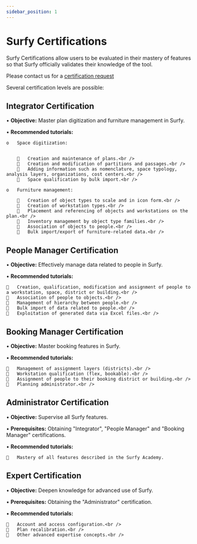 ```yaml
---
sidebar_position: 1
---
```


# Surfy Certifications

Surfy Certifications allow users to be evaluated in their mastery of features so that Surfy officially validates their knowledge of the tool.

Please contact us for a [certification request](https://www.surfy.pro/en-gb/contact)

Several certification levels are possible:

## Integrator Certification

•	<strong>Objective:</strong> Master plan digitization and furniture management in Surfy. 

•	<strong>Recommended tutorials:</strong>

    o	Space digitization:


        	Creation and maintenance of plans.<br />
        	Creation and modification of partitions and passages.<br />
        	Adding information such as nomenclature, space typology, analysis layers, organizations, cost centers.<br />
        	Space qualification by bulk import.<br />

    o	Furniture management:

        	Creation of object types to scale and in icon form.<br />
        	Creation of workstation types.<br />
        	Placement and referencing of objects and workstations on the plan.<br />
        	Inventory management by object type families.<br />
        	Association of objects to people.<br />
        	Bulk import/export of furniture-related data.<br />



## People Manager Certification

•	<strong>Objective:</strong> Effectively manage data related to people in Surfy.

•	<strong>Recommended tutorials:</strong>

    	Creation, qualification, modification and assignment of people to a workstation, space, district or building.<br />
    	Association of people to objects.<br />
       Management of hierarchy between people.<br />
    	Bulk import of data related to people.<br />
    	Exploitation of generated data via Excel files.<br />


## Booking Manager Certification

•	<strong>Objective:</strong> Master booking features in Surfy. 

•	<strong>Recommended tutorials:</strong>

    	Management of assignment layers (districts).<br />
    	Workstation qualification (flex, bookable).<br />
    	Assignment of people to their booking district or building.<br />
    	Planning administrator.<br /> 


## Administrator Certification

•	<strong>Objective:</strong> Supervise all Surfy features.

•	<strong>Prerequisites:</strong> Obtaining "Integrator", "People Manager" and "Booking Manager" certifications. 

•	<strong>Recommended tutorials:</strong>

    	Mastery of all features described in the Surfy Academy.


## Expert Certification

•	<strong>Objective:</strong> Deepen knowledge for advanced use of Surfy.

•	<strong>Prerequisites:</strong> Obtaining the "Administrator" certification.

•	<strong>Recommended tutorials:</strong>

    	Account and access configuration.<br />
    	Plan recalibration.<br />
    	Other advanced expertise concepts.<br />


